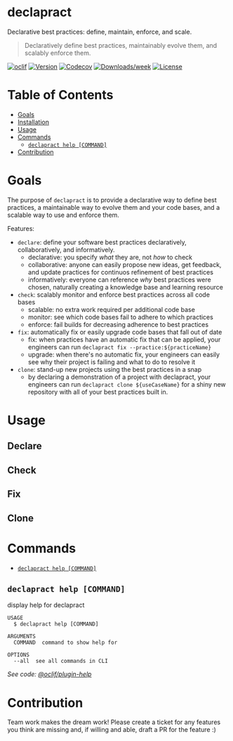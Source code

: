 declapract
==============

Declarative best practices: define, maintain, enforce, and scale.

> Declaratively define best practices, maintainably evolve them, and scalably enforce them.

[![oclif](https://img.shields.io/badge/cli-oclif-brightgreen.svg)](https://oclif.io)
[![Version](https://img.shields.io/npm/v/declapract.svg)](https://npmjs.org/package/declapract)
[![Codecov](https://codecov.io/gh/uladkasach/declapract/branch/master/graph/badge.svg)](https://codecov.io/gh/uladkasach/declapract)
[![Downloads/week](https://img.shields.io/npm/dw/declapract.svg)](https://npmjs.org/package/declapract)
[![License](https://img.shields.io/npm/l/declapract.svg)](https://github.com/uladkasach/declapract/blob/master/package.json)

# Table of Contents
<!-- toc -->
- [Goals](#goals)
- [Installation](#installation)
- [Usage](#usage)
- [Commands](#commands)
  - [`declapract help [COMMAND]`](#declapract-help-command)
- [Contribution](#contribution)
<!-- tocstop -->

# Goals

The purpose of `declapract` is to provide a declarative way to define best practices, a maintainable way to evolve them and your code bases, and a scalable way to use and enforce them.

Features:
- `declare`: define your software best practices declaratively, collaboratively, and informatively.
  - declarative: you specify _what_ they are, not _how_ to check
  - collaborative: anyone can easily propose new ideas, get feedback, and update practices for continuos refinement of best practices
  - informatively: everyone can reference _why_ best practices were chosen, naturally creating a knowledge base and learning resource
- `check`: scalably monitor and enforce best practices across all code bases
  - scalable: no extra work required per additional code base
  - monitor: see which code bases fail to adhere to which practices
  - enforce: fail builds for decreasing adherence to best practices
- `fix`: automatically fix or easily upgrade code bases that fall out of date
  - fix: when practices have an automatic fix that can be applied, your engineers can run `declapract fix --practice:${practiceName}`
  - upgrade: when there's no automatic fix, your engineers can easily see why their project is failing and what to do to resolve it
- `clone`: stand-up new projects using the best practices in a snap
  - by declaring a demonstration of a project with declapract, your engineers can run `declapract clone ${useCaseName}` for a shiny new repository with all of your best practices built in.

# Usage

## Declare

## Check

## Fix

## Clone

# Commands
<!-- commands -->
* [`declapract help [COMMAND]`](#declapract-help-command)

## `declapract help [COMMAND]`

display help for declapract

```
USAGE
  $ declapract help [COMMAND]

ARGUMENTS
  COMMAND  command to show help for

OPTIONS
  --all  see all commands in CLI
```

_See code: [@oclif/plugin-help](https://github.com/oclif/plugin-help/blob/v2.2.0/src/commands/help.ts)_
<!-- commandsstop -->


# Contribution

Team work makes the dream work! Please create a ticket for any features you think are missing and, if willing and able, draft a PR for the feature :)

